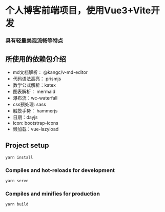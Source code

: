 # 个人博客前端项目，使用Vue3+Vite开发
### 具有轻量美观流畅等特点

## 所使用的依赖包介绍
+ md文档解析： @kangc/v-md-editor
+ 代码语法高亮： prismjs
+ 数学公式解析：katex
+ 图表解析： mermaid
+ 瀑布流：wc-waterfall
+ css预处理: sass
+ 触摸手势： hammerjs
+ 日期：dayjs
+ icon: bootstrap-icons
+ 懒加载：vue-lazyload

## Project setup
```
yarn install
```

### Compiles and hot-reloads for development
```
yarn serve
```

### Compiles and minifies for production
```
yarn build
```
